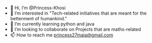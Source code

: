 - 👋 Hi, I’m @Princess-Khosi
- 👀 I’m interested in "Tech-related initiatives that are meant for the betterment of humankind."
- 🌱 I’m currently learning python and java
- 💞️ I’m looking to collaborate on Projects that are maths-related
- 📫 How to reach me princess27maia@gmail.com
